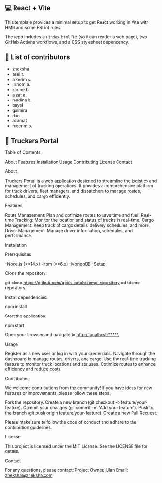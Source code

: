 ## 💻 React + Vite

This template provides a minimal setup to get React working in Vite with HMR and some ESLint rules.

The repo includes an `index.html` file (so it can render a web page), two GitHub Actions workflows, and a CSS stylesheet dependency.

## 🥷 List of contributors

- zheksha
- asel t.
- aikerim s.
- ilkhom a.
- karine b.
- aizat a.
- madina k.
- bayel
- gulmira
- dan
- azamat
- meerim b.

## 🚛 Truckers Portal

Table of Contents

About
Features
Installation
Usage
Contributing
License
Contact

About

Truckers Portal is a web application designed to streamline the logistics and management of trucking operations. It provides a comprehensive platform for truck drivers, fleet managers, and dispatchers to manage routes, schedules, and cargo efficiently.

Features

Route Management: Plan and optimize routes to save time and fuel.
Real-time Tracking: Monitor the location and status of trucks in real-time.
Cargo Management: Keep track of cargo details, delivery schedules, and more.
Driver Management: Manage driver information, schedules, and performance.

Installation

Prerequisites

-Node.js (>=14.x)
-npm (>=6.x)
-MongoDB
-Setup

Clone the repository:

git clone <https://github.com/geek-batch/demo-repository>
cd tdemo-repository

Install dependencies:

npm install

Start the application:

npm start

Open your browser and navigate to <http://localhost:*****.>

Usage

Register as a new user or log in with your credentials.
Navigate through the dashboard to manage routes, drivers, and cargo.
Use the real-time tracking feature to monitor truck locations and statuses.
Optimize routes to enhance efficiency and reduce costs.

Contributing

We welcome contributions from the community! If you have ideas for new features or improvements, please follow these steps:

Fork the repository.
Create a new branch (git checkout -b feature/your-feature).
Commit your changes (git commit -m 'Add your feature').
Push to the branch (git push origin feature/your-feature).
Create a new Pull Request.

Please make sure to follow the code of conduct and adhere to the contribution guidelines.

License

This project is licensed under the MIT License. See the LICENSE file for details.

Contact

For any questions, please contact:
Project Owner: Ulan
Email: zheksha@zheksha.com